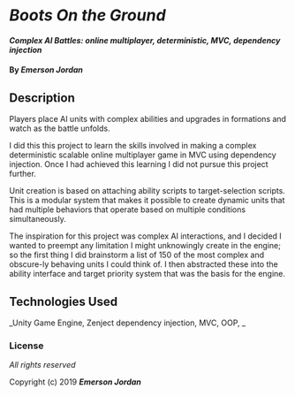 # _Boots On the Ground_

#### _Complex AI Battles: online multiplayer, deterministic, MVC, dependency injection_

#### By _**Emerson Jordan**_

## Description

Players place AI units with complex abilities and upgrades in formations and watch as the battle unfolds.

I did this this project to learn the skills involved in making a complex deterministic scalable online multiplayer game in MVC
using dependency injection. 
Once I had achieved this learning I did not pursue this project further.

Unit creation is based on attaching ability scripts to target-selection scripts.
This is a modular system that makes it possible to create dynamic units that had multiple behaviors that
operate based on multiple conditions simultaneously.

The inspiration for this project was complex AI interactions, and I decided I wanted to preempt any limitation I might unknowingly create in the engine;
so the first thing I did brainstorm a list of 150 of the most complex and obscure-ly behaving units I could think of.
I then abstracted these into the ability interface and target priority system that was the basis for the engine.

## Technologies Used

_Unity Game Engine, Zenject dependency injection, MVC, OOP, _

### License

*All rights reserved*

Copyright (c) 2019 **_Emerson Jordan_**
